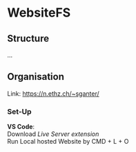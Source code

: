 # WebsiteFS
## Structure
...
## Organisation
Link: https://n.ethz.ch/~sganter/

### Set-Up
**VS Code**:  
Download *Live Server extension*  
Run Local hosted Website by CMD + L + O

